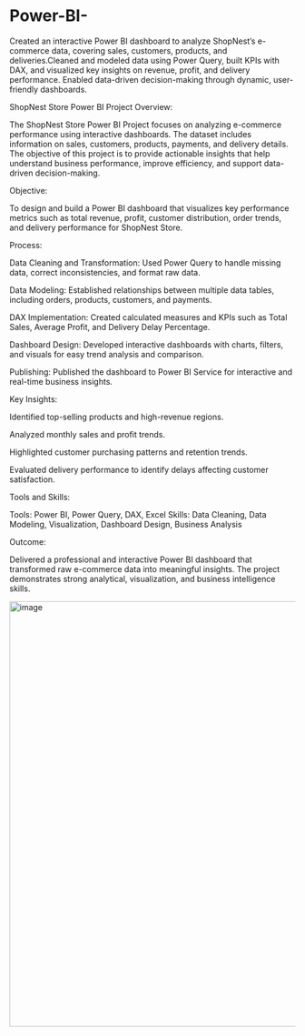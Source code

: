 # Power-BI-
Created an interactive Power BI dashboard to analyze ShopNest’s e-commerce data, covering sales, customers, products, and deliveries.Cleaned and modeled data using Power Query, built KPIs with DAX, and visualized key insights on revenue, profit, and delivery performance. Enabled data-driven decision-making through dynamic, user-friendly dashboards.


ShopNest Store Power BI Project
Overview:

The ShopNest Store Power BI Project focuses on analyzing e-commerce performance using interactive dashboards. The dataset includes information on sales, customers, products, payments, and delivery details. The objective of this project is to provide actionable insights that help understand business performance, improve efficiency, and support data-driven decision-making.

Objective:

To design and build a Power BI dashboard that visualizes key performance metrics such as total revenue, profit, customer distribution, order trends, and delivery performance for ShopNest Store.

Process:

Data Cleaning and Transformation: Used Power Query to handle missing data, correct inconsistencies, and format raw data.

Data Modeling: Established relationships between multiple data tables, including orders, products, customers, and payments.

DAX Implementation: Created calculated measures and KPIs such as Total Sales, Average Profit, and Delivery Delay Percentage.

Dashboard Design: Developed interactive dashboards with charts, filters, and visuals for easy trend analysis and comparison.

Publishing: Published the dashboard to Power BI Service for interactive and real-time business insights.

Key Insights:

Identified top-selling products and high-revenue regions.

Analyzed monthly sales and profit trends.

Highlighted customer purchasing patterns and retention trends.

Evaluated delivery performance to identify delays affecting customer satisfaction.

Tools and Skills:

Tools: Power BI, Power Query, DAX, Excel
Skills: Data Cleaning, Data Modeling, Visualization, Dashboard Design, Business Analysis

Outcome:

Delivered a professional and interactive Power BI dashboard that transformed raw e-commerce data into meaningful insights. The project demonstrates strong analytical, visualization, and business intelligence skills.


<img width="1321" height="748" alt="image" src="https://github.com/user-attachments/assets/9c892633-059f-429b-9756-17c33ddde688" />

